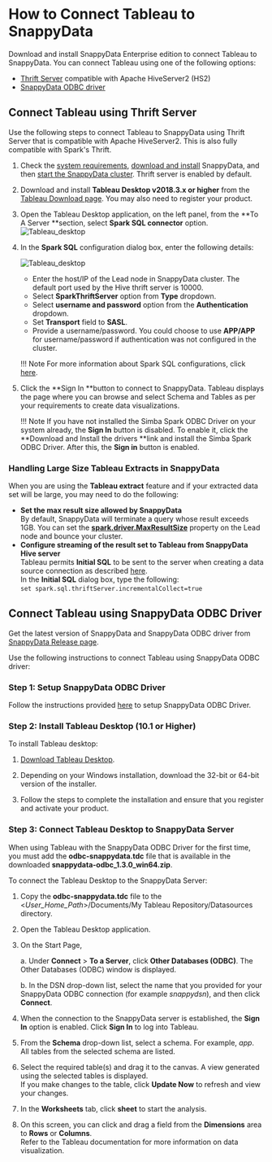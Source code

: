 # How to Connect Tableau to SnappyData

Download and install SnappyData Enterprise edition to connect Tableau to SnappyData. You can connect Tableau using one of the following options:

*	[Thrift Server](#hivesertab) compatible with Apache HiveServer2 (HS2)
*	[SnappyData ODBC driver](#odbcdritab)

<a id=hivesertab></a>
## Connect Tableau using Thrift Server 

Use the following steps to connect Tableau to SnappyData using Thrift Server that is compatible with Apache HiveServer2. This is also fully compatible with Spark's Thrift.

1.	Check the [system requirements](../install/system_requirements.md), [download and install](../install/index.md) SnappyData, and then [start the SnappyData cluster](start_snappy_cluster.md). Thrift server is enabled by default.
2.	Download and install **Tableau Desktop v2018.3.x or higher** from the [Tableau Download page](https://www.tableau.com/support/releases/online). You may also need to register your product.
3.	Open the Tableau Desktop application, on the left panel, from the **To A Server **section, select **Spark SQL connector** option. 
	![Tableau_desktop](../Images/LocateSparkSQL.png)
3. In the **Spark SQL** configuration dialog box, enter the following details:

	![Tableau_desktop](../Images/SparkSQL_ConfigWindow1.png)
    
    *	Enter the host/IP of the Lead node in SnappyData cluster. The default port used by the Hive thrift server is 10000.
    *	Select **SparkThriftServer** option from **Type** dropdown.
    *	Select **username and password** option from the **Authentication** dropdown.
    *	Set **Transport** field to **SASL**.
    *	Provide a username/password. You could choose to use **APP/APP** for username/password if authentication was not configured in the cluster.

    !!! Note
		For more information about Spark SQL configurations, click [here](https://onlinehelp.tableau.com/current/pro/desktop/en-us/examples_sparksql.htm).

4. Click the **Sign In **button to connect to SnappyData. Tableau displays the page where you can browse and select Schema and Tables as per your requirements to create data visualizations.

	!!! Note
    	 If you have not installed the Simba Spark ODBC Driver on your system already, the **Sign In** button is disabled. To enable it, click the **Download and Install the drivers **link and install the Simba Spark ODBC Driver. After this, the **Sign in** button is enabled.

### Handling Large Size Tableau Extracts in SnappyData

When you are using the **Tableau extract** feature and if your extracted data set will be large, you may need to do the following:

*	**Set the max result size allowed by SnappyData**</br> By default, SnappyData will terminate a query whose result exceeds 1GB. You can set the [**spark.driver.MaxResultSize**](../configuring_cluster/property_description.md#sparkdrivermaxresult) property on the Lead node and bounce your cluster.
*	**Configure streaming of the result set to Tableau from SnappyData Hive server**</br>Tableau permits **Initial SQL** to be sent to the server when creating a data source connection as described [here](https://onlinehelp.tableau.com/current/pro/desktop/en-us/connect_basic_initialsql.htm).</br> 
In the **Initial SQL** dialog box, type the following: </br>`set spark.sql.thriftServer.incrementalCollect=true`

<a id=odbcdritab></a>
## Connect Tableau using SnappyData ODBC Driver

Get the latest version of SnappyData and SnappyData ODBC driver from [SnappyData Release page](https://github.com/TIBCOSoftware/snappydata/releases). 

Use the following instructions to connect Tableau using SnappyData ODBC driver:

### Step 1: Setup SnappyData ODBC Driver

Follow the instructions provided [here](../setting_up_odbc_driver.md) to setup SnappyData ODBC Driver.

### Step 2: Install Tableau Desktop (10.1 or Higher)

To install Tableau desktop:

1. [Download Tableau Desktop](https://www.tableau.com/products/desktop).

2. Depending on your Windows installation, download the 32-bit or 64-bit version of the installer.

3. Follow the steps to complete the installation and ensure that you register and activate your product.

### Step 3: Connect Tableau Desktop to SnappyData Server

When using Tableau with the SnappyData ODBC Driver for the first time, you must add the **odbc-snappydata.tdc** file that is available in the downloaded **snappydata-odbc_1.3.0_win64.zip**.

To connect the Tableau Desktop to the SnappyData Server:

1. Copy the **odbc-snappydata.tdc** file to the <_User_Home_Path_>/Documents/My Tableau Repository/Datasources directory.

2. Open the Tableau Desktop application.

3. On the Start Page,

	a. Under **Connect** > **To a Server**, click **Other Databases (ODBC)**. The Other Databases (ODBC) window is displayed.

	b. In the DSN drop-down list, select the name that you provided for your SnappyData ODBC connection (for example *snappydsn*), and then click **Connect**.

4. When the connection to the SnappyData server is established, the **Sign In** option is enabled. Click **Sign In** to log into Tableau.

5. From the **Schema** drop-down list, select a schema. For example, *app*. </br>All tables from the selected schema are listed.

6. Select the required table(s) and drag it to the canvas. A view generated using the selected tables is displayed. </br>If you make changes to the table, click **Update Now** to refresh and view your changes.

7. In the **Worksheets** tab, click **sheet** to start the analysis.</br> 

8. On this screen, you can click and drag a field from the **Dimensions** area to **Rows** or **Columns**.</br> Refer to the Tableau documentation for more information on data visualization.
